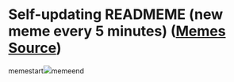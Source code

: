 # Self-updating READMEME (new meme every 5 minutes) ([Memes Source](https://bramses.notion.site/a49c1e962b7646879176ac3b327b6533?v=4d1eda54b170483cb03a40f257231764))

memestart![](https://www.notion.so/image/https%3A%2F%2Fs3-us-west-2.amazonaws.com%2Fsecure.notion-static.com%2F984829d5-de58-4ed8-a4f2-ce7205e6b2bf%2FDE7FB4A9-B214-45E7-A35D-99095BB613D0.jpeg?table=block&id=fb24300d-c597-4c0b-a019-e35b2eb47d05&cache=v2)memeend
